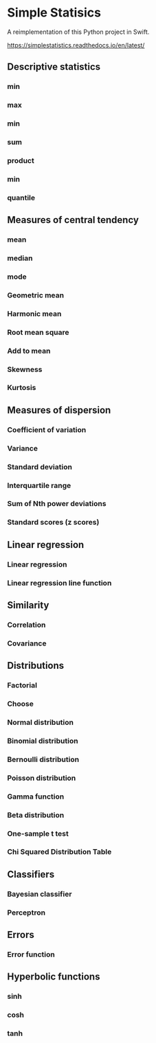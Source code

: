 # Simple Statisics

A reimplementation of this Python project in Swift.

https://simplestatistics.readthedocs.io/en/latest/

## Descriptive statistics


### min

### max


### min

### sum

### product

### min

### quantile

## Measures of central tendency

### mean

### median

### mode

### Geometric mean

### Harmonic mean

### Root mean square

### Add to mean


### Skewness


### Kurtosis

## Measures of dispersion

### Coefficient of variation

### Variance

### Standard deviation

### Interquartile range


### Sum of Nth power deviations

### Standard scores (z scores)

## Linear regression

### Linear regression

### Linear regression line function

## Similarity

### Correlation

### Covariance

## Distributions

### Factorial

### Choose

### Normal distribution

### Binomial distribution

### Bernoulli distribution

### Poisson distribution

### Gamma function

### Beta distribution

### One-sample t test

### Chi Squared Distribution Table

## Classifiers

### Bayesian classifier

### Perceptron

## Errors

### Error function

## Hyperbolic functions

### sinh

### cosh

### tanh

###
